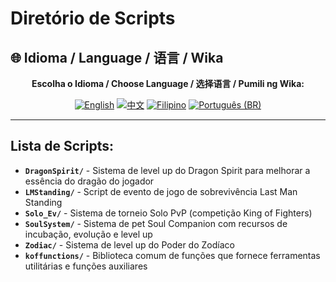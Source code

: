 # Diretório de Scripts

## 🌐 Idioma / Language / 语言 / Wika

<div align="center">

**Escolha o Idioma / Choose Language / 选择语言 / Pumili ng Wika:**

[![English](https://img.shields.io/badge/English-EN-blue?style=flat-square)](README.md)
[![中文](https://img.shields.io/badge/中文-CN-red?style=flat-square)](README_CN.md)
[![Filipino](https://img.shields.io/badge/Filipino-PH-green?style=flat-square)](README_PH.md)
[![Português (BR)](https://img.shields.io/badge/Português%20(BR)-BR-yellow?style=flat-square)](README_PT_BR.md)

</div>

---

## Lista de Scripts:
- **`DragonSpirit/`** - Sistema de level up do Dragon Spirit para melhorar a essência do dragão do jogador
- **`LMStanding/`** - Script de evento de jogo de sobrevivência Last Man Standing
- **`Solo_Ev/`** - Sistema de torneio Solo PvP (competição King of Fighters)
- **`SoulSystem/`** - Sistema de pet Soul Companion com recursos de incubação, evolução e level up
- **`Zodiac/`** - Sistema de level up do Poder do Zodíaco
- **`koffunctions/`** - Biblioteca comum de funções que fornece ferramentas utilitárias e funções auxiliares
